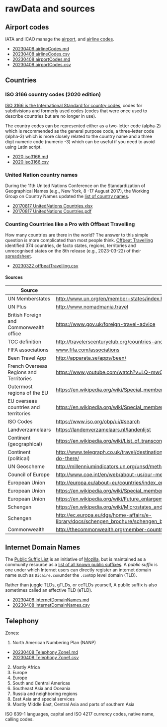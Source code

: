 # rawData and sources

## Airport codes

IATA and ICAO manage the [airport](https://airportcodes.aero/), and [airline codes](https://airportcodes.aero/).

 * [20230408 airlineCodes.md](20230408%20airlineCodes.md)
 * [20230408 airlineCodes.csv](20230408%20airlineCodes.csv)
 * [20230408 airportCodes.md](20230408%airportCodes.md)
 * [20230408 airportCodes.csv](20230408%airportCodes.csv)

## Countries

### ISO 3166 country codes (2020 edition)

[ISO 3166 is the International Standard for country codes](https://www.iso.org/iso-3166-country-codes.html), codes for subdivisions and formerly used codes (codes that were once used to describe countries but are no longer in use).

The country codes can be represented either as a two-letter code (alpha-2) which is recommended as the general purpose code, a three-letter code (alpha-3) which is more closely related to the country name and a three digit numeric code (numeric -3) which can be useful if you need to avoid using Latin script.

 * [2020 iso3166.md](2020%20iso3166.md)
 * [2020 iso3166.csv](2020%20iso3166.csv)

### United Nation country names

During the 11th United Nations Conference on the Standardization of Geographical Names (e.g., New York, 8 -17 August 2017), the Working Group on Country Names updated the [list of country names](https://unstats.un.org/unsd/geoinfo/UNGEGN/docs/11th-uncsgn-docs/E_Conf.105_13_CRP.13_15_UNGEGN%20WG%20Country%20Names%20Document.pdf).

 * [20170817 UnitedNations Countries.xlsx](20170817%20UnitedNations%20Countries.xlsx)
 * [20170817 UnitedNations Countries.pdf](20170817%20UnitedNations%20Countries.pdf)

### Counting Countries like a Pro with Offbeat Travelling

How many countries are there in the world? The answer to this simple question is more complicated than most people think. [Offbeat Travelling](https://www.offbeattravelling.com/) identified 374 countries, de facto states, regions, territories and unrecognised states on the 8th release (e.g., 2023-03-22) of their [spreadsheet](https://www.offbeattravelling.com/spreadsheet-make-sense-of-all-countries-territories-in-world/).

 * [20230322 offbeatTravelling.csv](20230322%20offbeatTravelling.csv)
#### Sources
| **Source** |**URL** |
| --- | --- |
| UN Memberstates|http://www.un.org/en/member-states/index.html|
| UN Plus | http://www.nomadmania.travel|
| British Foreign and Commonwealth office | https://www.gov.uk/foreign-travel-advice|
| TCC definition | http://travelerscenturyclub.org/countries-and-territories/alphabetical-list|
| FIFA associations | www.fifa.com/associations|
| Been Travel App | http://apparata.se/apps/been/|
| French Overseas Regions and Territories | https://www.youtube.com/watch?v=LQ-mwO30_68|
| Outermost regions of the EU | https://en.wikipedia.org/wiki/Special_member_state_territories_and_the_European_Union|
| EU overseas countries and territories | https://en.wikipedia.org/wiki/Special_member_state_territories_and_the_European_Union|
| ISO Codes | https://www.iso.org/obp/ui/#search|
| Landverzamelaars | https://landenverzamelaars.nl/landenlijst|
| Continent (geographical) | https://en.wikipedia.org/wiki/List_of_transcontinental_countries|
| Continent (political) | http://www.telegraph.co.uk/travel/destinations/antarctica/articles/who-owns-antarctica-and-what-can-you-do-there/|
| UN Geoscheme | http://millenniumindicators.un.org/unsd/methods/m49/m49regin.htm|
| Council of Europe | http://www.coe.int/en/web/about-us/our-member-states|
| European Union | http://europa.eu/about-eu/countries/index_en.htm|
| European Union | https://en.wikipedia.org/wiki/Special_member_state_territories_and_the_European_Union|
| European Union | https://en.wikipedia.org/wiki/Future_enlargement_of_the_European_Union#Special_territories_of_member_states|
| Schengen | https://en.wikipedia.org/wiki/Microstates_and_the_European_Union|
| Schengen | http://ec.europa.eu/dgs/home-affairs/e-library/docs/schengen_brochure/schengen_brochure_dr3111126_en.pdf|
| Commonwealth | http://thecommonwealth.org/member-countries|

## Internet Domain Names

The [Public Suffix List](https://publicsuffix.org/) is an initiative of [Mozilla](https://www.mozilla.org/), but is maintained as a community resource as a [list of all known public suffixes](https://publicsuffix.org/list/public_suffix_list.dat). A _public suffix_ is one under which Internet users can directly register an internet domain name such as `Dicaire.com`under the `.com`top level domain (TLD).

Rather than juggle TLDs, gTLDs, or ccTLDs yourself, A public suffix is also sometimes called an effective TLD (eTLD).

 * [20230408 internetDomainNames.md](20230408%20internetDomainNames.md)
 * [20230408 internetDomainNames.csv](20230408%20internetDomainNames.csv)

## Telephony

Zones:
1. North American Numbering Plan (NANP)
  * [20230408 Telephony Zone1.md](20230408%20Telephony%20Zone1.md)
  * [20230408 Telephony Zone1.csv](20230408%20Telephony%20Zone1.csv)
2. Mostly Africa
3. Europe
4. Europe
5. South and Central Americas
6. Southeast Asia and Oceania
7. Russia and neighboring regions
8. East Asia and special services
9. Mostly Middle East, Central Asia and parts of southern Asia

ISO 639-1 languages, capital and ISO 4217 currency codes, native name, calling codes.
